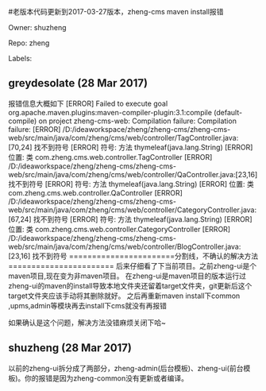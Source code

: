 #老版本代码更新到2017-03-27版本，zheng-cms maven install报错

Owner: shuzheng

Repo: zheng

Labels: 

## greydesolate (28 Mar 2017)

报错信息大概如下
[ERROR] Failed to execute goal org.apache.maven.plugins:maven-compiler-plugin:3.1:compile (default-compile) on project zheng-cms-web: Compilation failure: Compilation failure:
[ERROR] /D:/ideaworkspace/zheng/zheng-cms/zheng-cms-web/src/main/java/com/zheng/cms/web/controller/TagController.java:[70,24] 找不到符号
[ERROR] 符号:   方法 thymeleaf(java.lang.String)
[ERROR] 位置: 类 com.zheng.cms.web.controller.TagController
[ERROR] /D:/ideaworkspace/zheng/zheng-cms/zheng-cms-web/src/main/java/com/zheng/cms/web/controller/QaController.java:[23,16] 找不到符号
[ERROR] 符号:   方法 thymeleaf(java.lang.String)
[ERROR] 位置: 类 com.zheng.cms.web.controller.QaController
[ERROR] /D:/ideaworkspace/zheng/zheng-cms/zheng-cms-web/src/main/java/com/zheng/cms/web/controller/CategoryController.java:[67,24] 找不到符号
[ERROR] 符号:   方法 thymeleaf(java.lang.String)
[ERROR] 位置: 类 com.zheng.cms.web.controller.CategoryController
[ERROR] /D:/ideaworkspace/zheng/zheng-cms/zheng-cms-web/src/main/java/com/zheng/cms/web/controller/BlogController.java:[23,16] 找不到符号
=======================分割线，不确认的解决方法=======================
后来仔细看了下当前项目。之前zheng-ui是个maven项目,现在变为非maven项目。
在zheng-ui是maven项目的版本运行过zheng-ui的maven的install导致本地文件夹还留着target文件夹，git更新后这个target文件夹应该手动将其删除就好。
之后再重新maven install下common ,upms,admin等模块再去install下cms就没有再报错


如果确认是这个问题，解决方法没错麻烦关闭下哈~

## shuzheng (28 Mar 2017)

以前的zheng-ui拆分成了两部分，zheng-admin(后台模板)、zheng-ui(前台模板)。你的报错是因为zheng-common没有更新或者编译。

